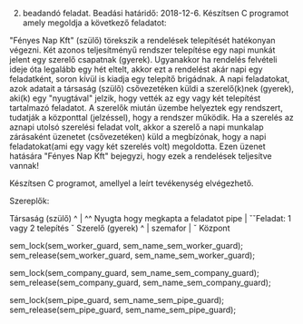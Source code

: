 2. beadandó feladat. Beadási határidő: 2018-12-6. Készítsen C programot amely megoldja a következő feladatot:

"Fényes Nap Kft" (szülő) törekszik a rendelések telepítését hatékonyan végezni. Két azonos teljesítményű rendszer telepítése egy napi munkát jelent egy szerelő csapatnak (gyerek). Ugyanakkor ha rendelés felvételi ideje óta legalább egy hét eltelt, akkor ezt a rendelést akár napi egy feladatként, soron kívül is kiadja egy telepítő brigádnak. A napi feladatokat, azok adatait a társaság (szülő) csővezetéken küldi a szerelő(k)nek (gyerek), aki(k) egy "nyugtával" jelzik, hogy vették az egy vagy két telepítést tartalmazó feladatot. A szerelők miután üzembe helyeztek egy rendszert, tudatják a központtal (jelzéssel), hogy a rendszer működik. Ha a szerelés az aznapi utolsó szerelési feladat volt, akkor a szerelő a napi munkalap zárásaként üzenetet (csővezetéken) küld a megbízónak, hogy a napi feladatokat(ami egy vagy két szerelés volt) megoldotta. Ezen üzenet hatására "Fényes Nap Kft" bejegyzi, hogy ezek a rendelések teljesítve vannak!

Készítsen C programot, amellyel a leírt tevékenység elvégezhető.

Szereplők:

Társaság (szülő)
^
| ^^ Nyugta hogy megkapta a feladatot
pipe
| ˇˇFeladat: 1 vagy 2 telepítés
ˇ
Szerelő (gyerek)
^
|
szemafor
|
ˇ
Központ

sem_lock(sem_worker_guard, sem_name_sem_worker_guard);
sem_release(sem_worker_guard, sem_name_sem_worker_guard);

sem_lock(sem_company_guard, sem_name_sem_company_guard);
sem_release(sem_company_guard, sem_name_sem_company_guard);

sem_lock(sem_pipe_guard, sem_name_sem_pipe_guard);
sem_release(sem_pipe_guard, sem_name_sem_pipe_guard);
